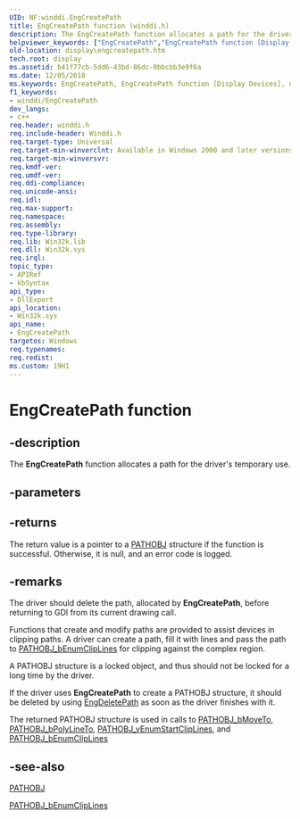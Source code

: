 ```yaml
---
UID: NF:winddi.EngCreatePath
title: EngCreatePath function (winddi.h)
description: The EngCreatePath function allocates a path for the driver's temporary use.helpviewer_keywords: ["EngCreatePath","EngCreatePath function [Display Devices]","display.engcreatepath","gdifncs_73e7c8ea-ed9f-4479-bd8a-86a5d07e5d33.xml","winddi/EngCreatePath"]
old-location: display\engcreatepath.htm
tech.root: display
ms.assetid: b41f77cb-5dd6-43bd-86dc-0bbcbb3e9f6a
ms.date: 12/05/2018
ms.keywords: EngCreatePath, EngCreatePath function [Display Devices], display.engcreatepath, gdifncs_73e7c8ea-ed9f-4479-bd8a-86a5d07e5d33.xml, winddi/EngCreatePath
f1_keywords:
- winddi/EngCreatePath
dev_langs:
- c++
req.header: winddi.h
req.include-header: Winddi.h
req.target-type: Universal
req.target-min-winverclnt: Available in Windows 2000 and later versions of the Windows operating systems.
req.target-min-winversvr: 
req.kmdf-ver: 
req.umdf-ver: 
req.ddi-compliance: 
req.unicode-ansi: 
req.idl: 
req.max-support: 
req.namespace: 
req.assembly: 
req.type-library: 
req.lib: Win32k.lib
req.dll: Win32k.sys
req.irql: 
topic_type:
- APIRef
- kbSyntax
api_type:
- DllExport
api_location:
- Win32k.sys
api_name:
- EngCreatePath
targetos: Windows
req.typenames: 
req.redist: 
ms.custom: 19H1
---
```


# EngCreatePath function


## -description


The <b>EngCreatePath</b> function allocates a path for the driver's temporary use. 


## -parameters






## -returns



The return value is a pointer to a <a href="https://docs.microsoft.com/windows/desktop/api/winddi/ns-winddi-pathobj">PATHOBJ</a> structure if the function is successful. Otherwise, it is null, and an error code is logged.




## -remarks



The driver should delete the path, allocated by <b>EngCreatePath</b>, before returning to GDI from its current drawing call.

Functions that create and modify paths are provided to assist devices in clipping paths. A driver can create a path, fill it with lines and pass the path to <a href="https://docs.microsoft.com/windows/desktop/api/winddi/nf-winddi-pathobj_benumcliplines">PATHOBJ_bEnumClipLines</a> for clipping against the complex region.

A PATHOBJ structure is a locked object, and thus should not be locked for a long time by the driver.

If the driver uses <b>EngCreatePath</b> to create a PATHOBJ structure, it should be deleted by using <a href="https://docs.microsoft.com/windows/desktop/api/winddi/nf-winddi-engdeletepath">EngDeletePath</a> as soon as the driver finishes with it.

The returned PATHOBJ structure is used in calls to <a href="https://docs.microsoft.com/windows/desktop/api/winddi/nf-winddi-pathobj_bmoveto">PATHOBJ_bMoveTo</a>, <a href="https://docs.microsoft.com/windows/desktop/api/winddi/nf-winddi-pathobj_bpolylineto">PATHOBJ_bPolyLineTo</a>, <a href="https://docs.microsoft.com/windows/desktop/api/winddi/nf-winddi-pathobj_venumstartcliplines">PATHOBJ_vEnumStartClipLines</a>, and <a href="https://docs.microsoft.com/windows/desktop/api/winddi/nf-winddi-pathobj_benumcliplines">PATHOBJ_bEnumClipLines</a>





## -see-also




<a href="https://docs.microsoft.com/windows/desktop/api/winddi/ns-winddi-pathobj">PATHOBJ</a>



<a href="https://docs.microsoft.com/windows/desktop/api/winddi/nf-winddi-pathobj_benumcliplines">PATHOBJ_bEnumClipLines</a>
 

 

